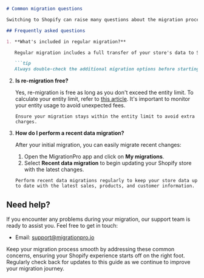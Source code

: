 ```markdown
# Common migration questions

Switching to Shopify can raise many questions about the migration process. Understanding how to transition smoothly can reduce anxiety and ensure your store is up and running quickly. This article addresses frequently asked questions, helping you find quick resolutions to common issues.

## Frequently asked questions

1. **What's included in regular migration?**

   Regular migration includes a full transfer of your store's data to Shopify. You can choose extra options to customize what's migrated. Make sure to review these options beforehand to avoid missing essential data.

   ```tip
   Always double-check the additional migration options before starting to ensure everything you need is included.
   ```

2. **Is re-migration free?**

   Yes, re-migration is free as long as you don't exceed the entity limit. To calculate your entity limit, refer to [this article](https://help.migrationpro.io/en/articles/5796882-how-to-calculate-the-entity-limit). It's important to monitor your entity usage to avoid unexpected fees.

   ```caution
   Ensure your migration stays within the entity limit to avoid extra charges.
   ```

3. **How do I perform a recent data migration?**

   After your initial migration, you can easily migrate recent changes:

   1. Open the MigrationPro app and click on **My migrations**.
   2. Select **Recent data migration** to begin updating your Shopify store with the latest changes.

   ```tip
   Perform recent data migrations regularly to keep your store data up to date with the latest sales, products, and customer information.
   ```

## Need help?

If you encounter any problems during your migration, our support team is ready to assist you. Feel free to get in touch:

- Email: [support@migrationpro.io](mailto:support@migrationpro.io)

Keep your migration process smooth by addressing these common concerns, ensuring your Shopify experience starts off on the right foot. Regularly check back for updates to this guide as we continue to improve your migration journey.
```